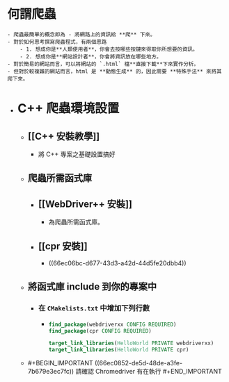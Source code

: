# 何謂爬蟲
	- 爬蟲最簡單的概念即為 - 將網路上的資訊給 **爬** 下來。
	- 對於如何思考撰寫爬蟲程式，有兩個思路
		- 1. 想成你是**人類使用者**，你會去按哪些按鍵來得取你所想要的資訊。
		- 2. 想成你是**網站設計者**，你會將資訊放在哪些地方。
	- 對於簡易的網站而言，可以將網站的 `.html` 檔**直接下載**下來實作分析。
	- 但對於較複雜的網站而言，html 是 **動態生成** 的，因此需要 **特殊手法** 來將其爬下來。
- # C++ 爬蟲環境設置
	- ##  [[C++ 安裝教學]]
		- 將 C++ 專案之基礎設置搞好
	- ## 爬蟲所需函式庫
		- ## [[WebDriver++ 安裝]]
			- 為爬蟲所需函式庫。
		- ## [[cpr 安裝]]
			- ((66ec06bc-d677-43d3-a42d-44d5fe20dbb4))
	- ## 將函式庫 include 到你的專案中
		- ### 在 `CMakelists.txt` 中增加下列行數
			- ```cmake 
			  find_package(webdriverxx CONFIG REQUIRED)
			  find_package(cpr CONFIG REQUIRED)
			  
			  target_link_libraries(HelloWorld PRIVATE webdriverxx)
			  target_link_libraries(HelloWorld PRIVATE cpr)
			  ```
	- #+BEGIN_IMPORTANT
	  ((66ec0852-de5d-48de-a3fe-7b679e3ec7fc)) 請確認 Chromedriver 有在執行
	  #+END_IMPORTANT